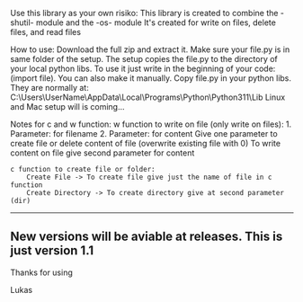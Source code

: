 Use this library as your own risiko:
    This library is created to combine the -shutil- module and the -os- module
    It's created for write on files, delete files, and read files

How to use:
    Download the full zip and extract it. Make sure your file.py is in same folder of the setup.
    The setup copies the file.py to the directory of your local python libs.
    To use it just write in the beginning of your code: (import file).
    You can also make it manually. Copy file.py in your python libs. They are normally at: C:\Users\UserName\AppData\Local\Programs\Python\Python311\Lib
    Linux and Mac setup will is coming...


Notes for c and w function:
    w function to write on file (only write on files):
        1. Parameter: for filename
        2. Parameter: for content
        Give one parameter to create file or delete content of file (overwrite existing file with 0)
        To write content on file give second parameter for content

    c function to create file or folder:
        Create File -> To create file give just the name of file in c function
        Create Directory -> To create directory give at second parameter (dir)


---------------
New versions will be aviable at releases. This is just version 1.1
---------------


Thanks for using

Lukas
